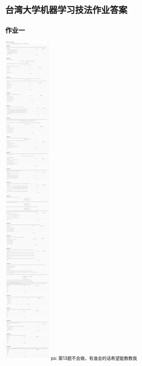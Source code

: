台湾大学机器学习技法作业答案
====
作业一
------
![](https://github.com/Ehaschia/MLjifa/blob/master/hw1.png)
ps: 第13题不会做，有谁会的话希望能教教我
